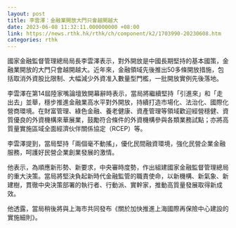 ```yaml
---
layout: post
title: 李雲澤：金融業開放大門只會越開越大
date: 2023-06-08 11:32:11.000000000 +08:00
link: https://news.rthk.hk/rthk/ch/component/k2/1703990-20230608.htm
categories: rthk
---
```


國家金融監督管理總局局長李雲澤表示，對外開放是中國長期堅持的基本國策，金融業開放的大門只會越開越大。近年來，金融領域先後推出50多條開放措施，包括取消外資股比限制、大幅減少外資准入數量型門檻，一批開放實例先後落地。

李雲澤在第14屆陸家嘴論壇致開幕辭時表示，當局將繼續堅持「引進來」和「走出去」並舉，穩步推進金融業高水平對外開放，持續打造市場化、法治化、國際化營商環境。在財富管理、綠色金融、養老健康、資產管理等領域歡迎經營穩健、資質優良的外資機構來華展業，鼓勵符合條件的外資機構參與各類業務試點；亦將高質量實施區域全面經濟伙伴關係協定（RCEP）等。

李雲澤提到，當局堅持「兩個毫不動搖」，優化民間融資環境，強化民營企業金融服務，呵護好民營企業創業發展的激情。

他表示，為順應新形勢、新要求，中央審時度勢，作出組建國家金融監督管理總局的重大決策。當局將堅決負起新時代金融監管的職責使命，以新機構、新氣象、新建樹，貫徹中央決策部署的執行者、行動派、實幹家，推動高質量發展取得新成效。

他透露，當局稍後將與上海市共同發布《關於加快推進上海國際再保險中心建設的實施細則》。

